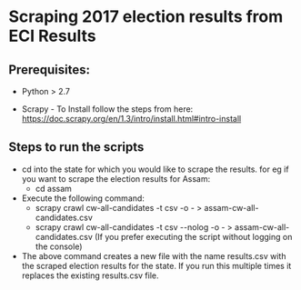 # Scraping 2017 election results from ECI Results #

## Prerequisites: ##

* Python > 2.7
  
* Scrapy - To Install follow the steps from here: https://doc.scrapy.org/en/1.3/intro/install.html#intro-install


## Steps to run the scripts ##

* cd into the state for which you would like to scrape the results. for eg if you want to scrape the election results for Assam: 
    * cd assam
* Execute the following command: 
    * scrapy crawl cw-all-candidates -t csv -o - > assam-cw-all-candidates.csv 
    * scrapy crawl cw-all-candidates -t csv --nolog -o - > assam-cw-all-candidates.csv (If you prefer executing the script without logging on the console)
* The above command creates a new file with the name results.csv with the scraped election results for the state. If you run this multiple times it replaces the existing results.csv file.

